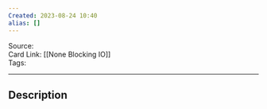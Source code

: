 ```yaml
---
Created: 2023-08-24 10:40
alias: []
---
```


Source:  
Card Link: [[None Blocking IO]]  
Tags:

---
## Description





